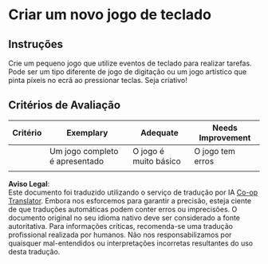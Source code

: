 <!--
CO_OP_TRANSLATOR_METADATA:
{
  "original_hash": "de5384c118e15e4d1d0eaa00fc01b112",
  "translation_date": "2025-08-24T13:55:08+00:00",
  "source_file": "4-typing-game/typing-game/assignment.md",
  "language_code": "pt"
}
-->
# Criar um novo jogo de teclado

## Instruções

Crie um pequeno jogo que utilize eventos de teclado para realizar tarefas. Pode ser um tipo diferente de jogo de digitação ou um jogo artístico que pinta píxeis no ecrã ao pressionar teclas. Seja criativo!

## Critérios de Avaliação

| Critério  | Exemplary                | Adequate                 | Needs Improvement |
| --------- | ------------------------ | ------------------------ | ----------------- |
|           | Um jogo completo é apresentado | O jogo é muito básico   | O jogo tem erros  |
|           |                          |                          |                   |

**Aviso Legal**:  
Este documento foi traduzido utilizando o serviço de tradução por IA [Co-op Translator](https://github.com/Azure/co-op-translator). Embora nos esforcemos para garantir a precisão, esteja ciente de que traduções automáticas podem conter erros ou imprecisões. O documento original no seu idioma nativo deve ser considerado a fonte autoritativa. Para informações críticas, recomenda-se uma tradução profissional realizada por humanos. Não nos responsabilizamos por quaisquer mal-entendidos ou interpretações incorretas resultantes do uso desta tradução.
